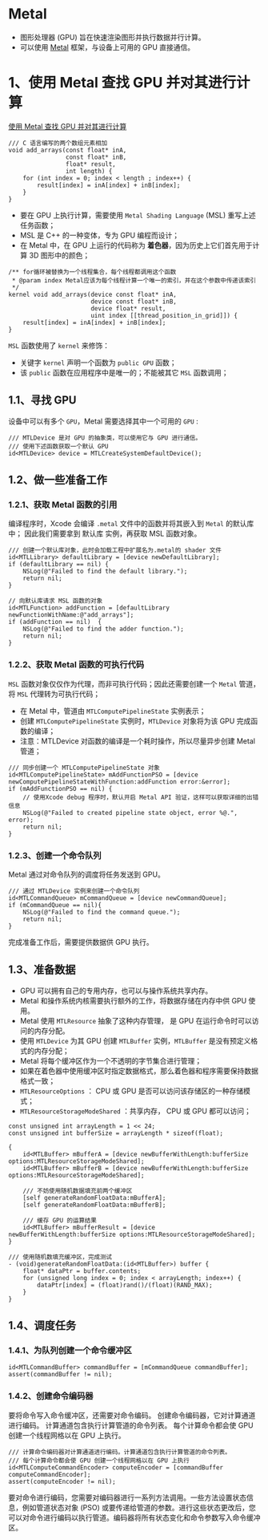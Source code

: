 # Metal

* 图形处理器 (GPU) 旨在快速渲染图形并执行数据并行计算。
* 可以使用 [Metal](https://developer.apple.com/documentation/metal) 框架，与设备上可用的 GPU 直接通信。

# 1、使用 Metal 查找 GPU 并对其进行计算

[使用 Metal 查找 GPU 并对其进行计算](https://developer.apple.com/documentation/metal/basic_tasks_and_concepts/performing_calculations_on_a_gpu)

```
/// C 语言编写的两个数组元素相加
void add_arrays(const float* inA,
                const float* inB,
                float* result,
                int length) {
    for (int index = 0; index < length ; index++) {
        result[index] = inA[index] + inB[index];
    }
}
```

* 要在 GPU 上执行计算，需要使用 `Metal Shading Language` (MSL) 重写上述任务函数；
* MSL 是 C++ 的一种变体，专为 GPU 编程而设计；
* 在 Metal 中，在 GPU 上运行的代码称为 __着色器__，因为历史上它们首先用于计算 3D 图形中的颜色；

```
/** for循环被替换为一个线程集合，每个线程都调用这个函数
 * @param index Metal应该为每个线程计算一个唯一的索引，并在这个参数中传递该索引
 */
kernel void add_arrays(device const float* inA,
                       device const float* inB,
                       device float* result,
                       uint index [[thread_position_in_grid]]) {
    result[index] = inA[index] + inB[index];
}
```

`MSL` 函数使用了  `kernel` 来修饰：
* 关键字 `kernel` 声明一个函数为 `public GPU` 函数；
* 该 `public` 函数在应用程序中是唯一的；不能被其它 `MSL` 函数调用；

## 1.1、寻找 GPU

设备中可以有多个 `GPU`，Metal 需要选择其中一个可用的 `GPU` :

```
/// MTLDevice 是对 GPU 的抽象类，可以使用它与 GPU 进行通信。
/// 使用下述函数获取一个默认 GPU 
id<MTLDevice> device = MTLCreateSystemDefaultDevice();
```

## 1.2、做一些准备工作

### 1.2.1、获取 Metal 函数的引用

编译程序时，Xcode 会编译 `.metal` 文件中的函数并将其嵌入到  `Metal` 的默认库中；
因此我们需要拿到 默认库 实例，再获取  MSL 函数对象。


```
/// 创建一个默认库对象，此时会加载工程中扩展名为.metal的 shader 文件
id<MTLLibrary> defaultLibrary = [device newDefaultLibrary];
if (defaultLibrary == nil) {
    NSLog(@"Failed to find the default library.");
    return nil;
}

// 向默认库请求 MSL 函数的对象
id<MTLFunction> addFunction = [defaultLibrary newFunctionWithName:@"add_arrays"];
if (addFunction == nil)  {
    NSLog(@"Failed to find the adder function.");
    return nil;
}
```

### 1.2.2、获取 Metal 函数的可执行代码

`MSL` 函数对象仅仅作为代理，而非可执行代码；因此还需要创建一个 `Metal` 管道，将 `MSL` 代理转为可执行代码；
* 在 Metal 中，管道由 `MTLComputePipelineState` 实例表示；
* 创建 `MTLComputePipelineState` 实例时，`MTLDevice` 对象将为该 GPU 完成函数的编译；
* 注意：MTLDevice 对函数的编译是一个耗时操作，所以尽量异步创建 Metal 管道；

```
/// 同步创建一个 MTLComputePipelineState 对象
id<MTLComputePipelineState> mAddFunctionPSO = [device newComputePipelineStateWithFunction:addFunction error:&error];
if (mAddFunctionPSO == nil) {
    // 使用Xcode debug 程序时，默认开启 Metal API 验证，这样可以获取详细的出错信息
    NSLog(@"Failed to created pipeline state object, error %@.", error);
    return nil;
}
```

### 1.2.3、创建一个命令队列

Metal 通过对命令队列的调度将任务发送到 GPU。

```
/// 通过 MTLDevice 实例来创建一个命令队列 
id<MTLCommandQueue> mCommandQueue = [device newCommandQueue];
if (mCommandQueue == nil){
    NSLog(@"Failed to find the command queue.");
    return nil;
}
```

完成准备工作后，需要提供数据供 GPU 执行。

## 1.3、准备数据


* GPU 可以拥有自己的专用内存，也可以与操作系统共享内存。
* Metal 和操作系统内核需要执行额外的工作，将数据存储在内存中供 GPU 使用。
* Metal 使用 `MTLResource` 抽象了这种内存管理， 是 GPU 在运行命令时可以访问的内存分配。
* 使用 `MTLDevice` 为其 GPU 创建 `MTLBuffer`  实例，`MTLBuffer` 是没有预定义格式的内存分配；
* Metal 将每个缓冲区作为一个不透明的字节集合进行管理；
* 如果在着色器中使用缓冲区时指定数据格式，那么着色器和程序需要保持数据格式一致；
* `MTLResourceOptions` ： CPU 或 GPU 是否可以访问该存储区的一种存储模式；
* `MTLResourceStorageModeShared` ：共享内存， CPU 或 GPU 都可以访问；

```
const unsigned int arrayLength = 1 << 24;
const unsigned int bufferSize = arrayLength * sizeof(float);

{
    id<MTLBuffer> mBufferA = [device newBufferWithLength:bufferSize options:MTLResourceStorageModeShared];
    id<MTLBuffer> mBufferB = [device newBufferWithLength:bufferSize options:MTLResourceStorageModeShared];
    
    /// 不妨使用随机数据填充前两个缓冲区
    [self generateRandomFloatData:mBufferA];
    [self generateRandomFloatData:mBufferB];
    
    /// 缓存 GPU 的运算结果
    id<MTLBuffer> mBufferResult = [device newBufferWithLength:bufferSize options:MTLResourceStorageModeShared];
}

/// 使用随机数填充缓冲区，完成测试
- (void)generateRandomFloatData:(id<MTLBuffer>) buffer {
    float* dataPtr = buffer.contents;
    for (unsigned long index = 0; index < arrayLength; index++) {
        dataPtr[index] = (float)rand()/(float)(RAND_MAX);
    }
}
```

## 1.4、调度任务


### 1.4.1、为队列创建一个命令缓冲区

```
id<MTLCommandBuffer> commandBuffer = [mCommandQueue commandBuffer];
assert(commandBuffer != nil);
```

### 1.4.2、创建命令编码器

要将命令写入命令​​缓冲区，还需要对命令编码。
创建命令编码器，它对计算通道进行编码。
计算通道包含执行计算管道的命令列表。
每个计算命令都会使 GPU 创建一个线程网格以在 GPU 上执行。

```
/// 计算命令编码器对计算通道进行编码。计算通道包含执行计算管道的命令列表。
/// 每个计算命令都会使 GPU 创建一个线程网格以在 GPU 上执行
id<MTLComputeCommandEncoder> computeEncoder = [commandBuffer computeCommandEncoder];
assert(computeEncoder != nil);
```

要对命令进行编码，您需要对编码器进行一系列方法调用。一些方法设置状态信息，例如管道状态对象 (PSO) 或要传递给管道的参数。进行这些状态更改后，您可以对命令进行编码以执行管道。编码器将所有状态变化和命令参数写入命令缓冲区。

